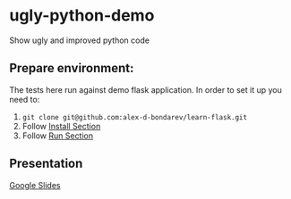 # ugly-python-demo
Show ugly and improved python code

## Prepare environment:

The tests here run against demo flask application.
In order to set it up you need to:

1. `git clone git@github.com:alex-d-bondarev/learn-flask.git`
1. Follow [Install Section](https://github.com/alex-d-bondarev/learn-flask#install)
1. Follow [Run Section](https://github.com/alex-d-bondarev/learn-flask#run)

## Presentation

[Google Slides](https://docs.google.com/presentation/d/1p_8Qb0C9qCbAy2zwdpuAbiQgw5Jdwr_8y3_Icvu6GGs/edit?usp=sharing)
